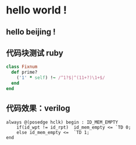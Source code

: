 # hello world !
## hello beijing !

## 代码块测试 ruby
``` ruby Discover if a number is prime http://www.noulakaz.net/weblog/2007/03/18/a-regular-expression-to-check-for-prime-numbers/ Source Article
class Fixnum
  def prime?
    ('1' * self) !~ /^1?$|^(11+?)\1+$/
  end
end
```
## 代码效果：verilog
```
always @(posedge hclk) begin : ID_MEM_EMPTY
    if(id_wpt != id_rpt)  id_mem_empty <= `TD 0;
    else id_mem_empty <=  `TD 1;
end
```